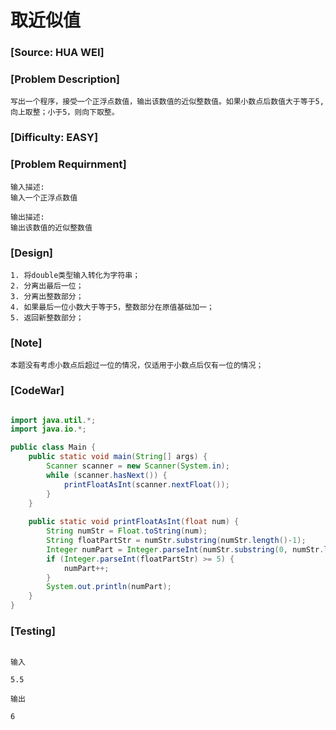 # 取近似值

### [Source: HUA WEI]

### [Problem Description]
	
	写出一个程序，接受一个正浮点数值，输出该数值的近似整数值。如果小数点后数值大于等于5,向上取整；小于5，则向下取整。

### [Difficulty: EASY]

### [Problem Requirnment]
	
	输入描述:
	输入一个正浮点数值

	输出描述:
	输出该数值的近似整数值

### [Design]
	
	1. 将double类型输入转化为字符串；
	2. 分离出最后一位；
	3. 分离出整数部分；
	4. 如果最后一位小数大于等于5，整数部分在原值基础加一；
	5. 返回新整数部分；

### [Note]
	
	本题没有考虑小数点后超过一位的情况，仅适用于小数点后仅有一位的情况；

### [CodeWar]

```java

import java.util.*;
import java.io.*;

public class Main {
    public static void main(String[] args) {
        Scanner scanner = new Scanner(System.in);
        while (scanner.hasNext()) {
            printFloatAsInt(scanner.nextFloat());
        }
    }
    
    public static void printFloatAsInt(float num) {
        String numStr = Float.toString(num);
        String floatPartStr = numStr.substring(numStr.length()-1);
        Integer numPart = Integer.parseInt(numStr.substring(0, numStr.length()-2));
        if (Integer.parseInt(floatPartStr) >= 5) {
            numPart++;
        }
        System.out.println(numPart);
    }
}

```

### [Testing]

```

输入

5.5

输出

6

```
